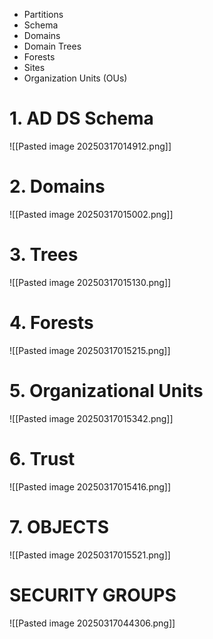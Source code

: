 - Partitions 
- Schema
- Domains
- Domain Trees
- Forests
- Sites
- Organization Units (OUs)

# 1. AD DS Schema
![[Pasted image 20250317014912.png]]


# 2. Domains

![[Pasted image 20250317015002.png]]

# 3. Trees

![[Pasted image 20250317015130.png]]

# 4. Forests
![[Pasted image 20250317015215.png]]

# 5. Organizational Units 

![[Pasted image 20250317015342.png]]

# 6. Trust
![[Pasted image 20250317015416.png]]

# 7. OBJECTS
![[Pasted image 20250317015521.png]]



# SECURITY GROUPS
![[Pasted image 20250317044306.png]]
